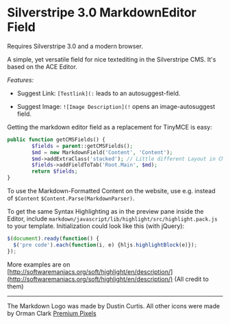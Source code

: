 # Silverstripe 3.0 MarkdownEditor Field

Requires Silverstripe 3.0 and a modern browser.

A simple, yet versatile field for nice textediting in the Silverstripe CMS. It's based on the ACE Editor.

*Features:*

* Suggest Link: `[Testlink](:` leads to an autosuggest-field.

* Suggest Image: `![Image Description](!` opens an image-autosuggest field.

Getting the markdown editor field as a replacement for TinyMCE is easy:
```php
public function getCMSFields() {
		$fields = parent::getCMSFields();
		$md = new MarkdownField('Content', 'Content');
		$md->addExtraClass('stacked'); // Little different Layout in CMS
		$fields->addFieldToTab('Root.Main', $md);
		return $fields;
}
```
To use the Markdown-Formatted Content on the website, use e.g. instead of `$Content` `$Content.Parse(MarkdownParser)`.

To get the same Syntax Highlighting as in the preview pane inside the Editor, include `markdown/javascript/lib/highlight/src/highlight.pack.js` to your template. Initialization could look like this (with jQuery):
```javascript
$(document).ready(function() {
  $('pre code').each(function(i, e) {hljs.highlightBlock(e)});
});
```

More examples are on [http://softwaremaniacs.org/soft/highlight/en/description/](http://softwaremaniacs.org/soft/highlight/en/description/) (All credit to them)



---
The Markdown Logo was made by Dustin Curtis. All other icons were made by Orman Clark [Premium Pixels](http://www.premiumpixels.com)
